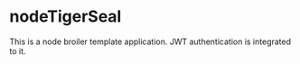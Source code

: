 # nodeTigerSeal
This is a node broiler template application. JWT authentication is integrated to it. 
